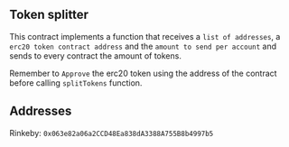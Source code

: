 Token splitter
-------------

This contract implements a function that receives a `list of addresses`, a `erc20 token contract address` and the `amount to send per account`
and sends to every contract the amount of tokens.

Remember to `Approve` the erc20 token using the address of the contract before calling `splitTokens` function.

Addresses
-------------
Rinkeby: `0x063e82a06a2CCD48Ea838dA3388A755B8b4997b5`
